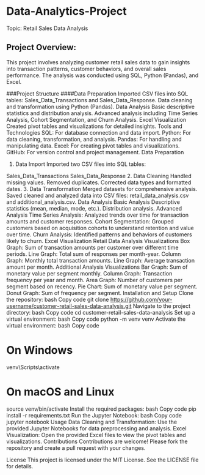 # Data-Analytics-Project
Topic: Retail Sales Data Analysis

## Project Overview:
This project involves analyzing customer retail sales data to gain insights into transaction patterns, customer behaviors, and overall sales performance. The analysis was conducted using SQL, Python (Pandas), and Excel.

###Project Structure
####Data Preparation
Imported CSV files into SQL tables: Sales_Data_Transactions and Sales_Data_Response.
Data cleaning and transformation using Python (Pandas).
Data Analysis
Basic descriptive statistics and distribution analysis.
Advanced analysis including Time Series Analysis, Cohort Segmentation, and Churn Analysis.
Excel Visualization
Created pivot tables and visualizations for detailed insights.
Tools and Technologies
SQL: For database connection and data import.
Python: For data cleaning, transformation, and analysis.
Pandas: For handling and manipulating data.
Excel: For creating pivot tables and visualizations.
GitHub: For version control and project management.
Data Preparation
1. Data Import
Imported two CSV files into SQL tables:

Sales_Data_Transactions
Sales_Data_Response
2. Data Cleaning
Handled missing values.
Removed duplicates.
Corrected data types and formatted dates.
3. Data Transformation
Merged datasets for comprehensive analysis.
Saved cleaned and analyzed data into CSV files: retail_data_analysis.csv and additional_analysis.csv.
Data Analysis
Basic Analysis
Descriptive statistics (mean, median, mode, etc.).
Distribution analysis.
Advanced Analysis
Time Series Analysis: Analyzed trends over time for transaction amounts and customer responses.
Cohort Segmentation: Grouped customers based on acquisition cohorts to understand retention and value over time.
Churn Analysis: Identified patterns and behaviors of customers likely to churn.
Excel Visualization
Retail Data Analysis Visualizations
Box Graph: Sum of transaction amounts per customer over different time periods.
Line Graph: Total sum of responses per month-year.
Column Graph: Monthly total transaction amounts.
Line Graph: Average transaction amount per month.
Additional Analysis Visualizations
Bar Graph: Sum of monetary value per segment monthly.
Column Graph: Transaction frequency per year and month.
Area Graph: Number of customers per segment based on recency.
Pie Chart: Sum of monetary value per segment.
Donut Graph: Sum of frequency per segment.
Installation and Setup
Clone the repository:
bash
Copy code
git clone https://github.com/your-username/customer-retail-sales-data-analysis.git
Navigate to the project directory:
bash
Copy code
cd customer-retail-sales-data-analysis
Set up a virtual environment:
bash
Copy code
python -m venv venv
Activate the virtual environment:
bash
Copy code
# On Windows
venv\Scripts\activate

# On macOS and Linux
source venv/bin/activate
Install the required packages:
bash
Copy code
pip install -r requirements.txt
Run the Jupyter Notebook:
bash
Copy code
jupyter notebook
Usage
Data Cleaning and Transformation: Use the provided Jupyter Notebooks for data preprocessing and analysis.
Excel Visualization: Open the provided Excel files to view the pivot tables and visualizations.
Contributions
Contributions are welcome! Please fork the repository and create a pull request with your changes.

License
This project is licensed under the MIT License. See the LICENSE file for details.
